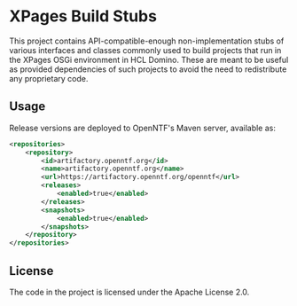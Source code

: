 # XPages Build Stubs

This project contains API-compatible-enough non-implementation stubs of various interfaces and classes commonly used to build projects that run in the XPages OSGi environment in HCL Domino. These are meant to be useful as provided dependencies of such projects to avoid the need to redistribute any proprietary code.

## Usage

Release versions are deployed to OpenNTF's Maven server, available as:

```xml
<repositories>
	<repository>
		<id>artifactory.openntf.org</id>
		<name>artifactory.openntf.org</name>
		<url>https://artifactory.openntf.org/openntf</url>
		<releases>
			<enabled>true</enabled>
		</releases>
		<snapshots>
			<enabled>true</enabled>
		</snapshots>
	</repository>
</repositories>
```

## License

The code in the project is licensed under the Apache License 2.0.